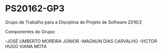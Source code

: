 # PS20162-GP3

Grupo de Trabalho para a Disciplina de Projeto de Software 2016/2

Componentes do Grupo:

-JOSÉ UMBERTO MOREIRA JÚNIOR
-MAGNUN DIAS CARVALHO
-VICTOR HUGO VIANA MOTA
